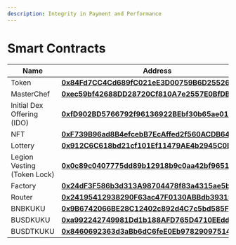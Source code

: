 ```yaml
---
description: Integrity in Payment and Performance
---
```


# Smart Contracts

| Name                        | Address                                                                                                                                                                     |
| --------------------------- | --------------------------------------------------------------------------------------------------------------------------------------------------------------------------- |
| Token                       | ****[**0x84Fd7CC4Cd689fC021eE3D00759B6D255269D538**](https://bscscan.com/address/0x84Fd7CC4Cd689fC021eE3D00759B6D255269D538#code)****                                       |
| MasterChef                  | ****[**0xec59bf42688DD28720Cf810A7e2557E0BfDBa6A6**](https://bscscan.com/address/0xec59bf42688DD28720Cf810A7e2557E0BfDBa6A6#code)****                                       |
| Initial Dex Offering (IDO)  | ****[**0xfD902BD5766792f96136922BEbf30b65ae01Bb30**](https://bscscan.com/address/0xfD902BD5766792f96136922BEbf30b65ae01Bb30#code)****                                       |
| NFT                         | ****[**0xF739B96ad8B4efcebB7EcAffed2f560ACDB64517**](https://bscscan.com/address/0xf739b96ad8b4efcebb7ecaffed2f560acdb64517#code)****                                       |
| Lottery                     | ****[**0x912C6C618bd21cf101Ef11479AE4b2945C0D86E0**](https://bscscan.com/address/0x912c6c618bd21cf101ef11479ae4b2945c0d86e0#code)****                                       |
| Legion Vesting (Token Lock) | ****[**0x0c89c0407775dd89b12918b9c0aa42bf96518820**](https://bscscan.com/token/0x84fd7cc4cd689fc021ee3d00759b6d255269d538?a=0x0c89c0407775dd89b12918b9c0aa42bf96518820)**** |
| Factory                     | ****[**0x24dF3F586b3d313A98704478f83a4315ae5b19A9**](https://bscscan.com/address/0x24dF3F586b3d313A98704478f83a4315ae5b19A9#code)****                                       |
| Router                      | ****[**0x24195412938290F63ac47F0130ABBdb39319168a**](https://bscscan.com/address/0x24195412938290F63ac47F0130ABBdb39319168a#code)****                                       |
| BNBKUKU                     | ****[**0x9B6742066BE28C12402c892d4C7c5bd585F14Ddd**](https://bscscan.com/address/0x9B6742066BE28C12402c892d4C7c5bd585F14Ddd#code)****                                       |
| BUSDKUKU                    | ****[**0xa992242749981Dd1b188AFD765D4710EEddA136e**](https://bscscan.com/address/0xa992242749981Dd1b188AFD765D4710EEddA136e#code)****                                       |
| BUSDTKUKU                   | ****[**0x8460692363d3aBb6dC6feE0Eb9782909751402d6**](https://bscscan.com/address/0x8460692363d3aBb6dC6feE0Eb9782909751402d6#code)****                                       |
